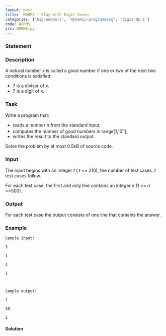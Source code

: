 ```yaml
---
layout: post
title:  WORMS - Play with Digit Seven
categories: ['big-numbers', 'dynamic-programming', 'digit-dp-1']
code: WORMS
src: WORMS.py
---
```


### **Statement**

### Description

A natural number _x_ is called a good number if one or two of the next two
conditions is satisfied:

  * 7 is a divisor of _x_. 
  * 7 is a digit of _x_.

### Task

Write a program that:

  * reads a number _n_ from the standard input, 
  * computes the number of good numbers in range[1,10<sup>n</sup>], 
  * writes the result to the standard output.

Solve the problem by at most 0.5kB of source code.

### Input

The input begins with an integer _t_ ( _t_ <= 210), the number of test cases.
_t_ test cases follow.

For each test case, the first and only line contains an integer _n_ (1 <= _n_
<=500).

### Output

For each test case the output consists of one line that contains the answer.

### Example

    
    
    Sample input:
    3
    1
    2
    1
    
    Sample output:
    1
    30
    1
    



#### **Solution**




